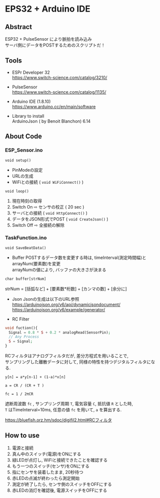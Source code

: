 # EPS32 + Arduino IDE  
## Abstract  
ESP32 + PulseSensor により脈拍を読み込み  
サーバ側にデータをPOSTするためのスクリプトだ！  
  
## Tools  
* ESPr Developer 32  
https://www.switch-science.com/catalog/3210/  
  
* PulseSensor  
https://www.switch-science.com/catalog/1135/  
  
* Arduino IDE (1.8.10)  
https://www.arduino.cc/en/main/software  
  
* Library to install  
ArduinoJson ( by Benoit Blanchon) 6.14  

## About Code  
### ESP_Sensor.ino  
<code>void setup()</code>  
* PinModeの設定  
* URLの生成  
* WiFiとの接続 ( <code>void WiFiConnect()</code> )  

<code>void loop()</code>  
1. 現在時刻の取得  
2. Switch On ⇨ センサの校正 ( 20 sec )  
3. サーバとの接続 ( <code>void HttpConnect()</code> )  
4. データをJSON形式でPOST ( <code>void CreateJson()</code> )  
5. Switch Off ⇨ 全接続の解除  
  
### TaskFunction.ino  
<code>void SaveBeatData()</code>  
* Buffer
POSTするデータ数を変更する時は, timeInterval(測定時間幅)とarrayNum(要素数)を変更  
arrayNumの値により, バッファの大きさが決まる
```php
char buffer[strNum]   
```
strNum = [括弧など] + [要素数*桁数] + [カンマの数] + [余分に]  
  
* Json
Jsonの生成は以下のURL参照  
https://arduinojson.org/v6/api/dynamicjsondocument/  
https://arduinojson.org/v6/example/generator/  
  
* RC Filter
```php
void fuction(){
　Signal = 0.8 * S + 0.2 * analogRead(SensorPin);  
　// Any Process  
　S = Signal;  
}  
```  

RCフィルタはアナログフィルタだが, 差分方程式を用いることで,  
サンプリングした離散データに対して, 同様の特性を持つデジタルフィルタになる.  
  
<code>y[n] = a*y[n-1] + (1-a)*x[n]</code>  
  
<code>a = CR / (CR + T )</code>  
  
<code>fc = 1 / 2πCR</code>  
  
遮断周波数 <code>fc</code> , サンプリング周期 <code>T</code>, 電気容量 <code>C</code>, 抵抗値 <code>R</code> とした時,  
<code>T</code> はTimeInterval=10ms, 任意の値 <code>fc</code> を用いて, <code>a</code> を算出する.  
  
https://bluefish.orz.hm/sdoc/digifil2.html#RCフィルタ

## How to use  
1. 電源と接続  
2. 真ん中のスイッチ(電源)をONにする  
3. 緑LEDが点灯し, WiFiと接続できたことを確認する  
4. もう一つのスイッチ(センサ)をONにする  
5. 指にセンサを装着したまま, 20秒待つ  
6. 赤LEDの点滅が終わったら測定開始  
7. 測定が終了したら, センサ側のスイッチをOFFにする  
8. 赤LEDの消灯を確認後, 電源スイッチをOFFにする

